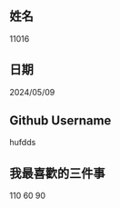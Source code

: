 姓名
----
11016

日期
----
2024/05/09

Github Username
---------------
hufdds

我最喜歡的三件事
---------------
110 60 90
